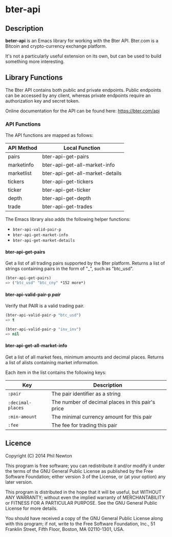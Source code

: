 # bter-api

## Description

**beter-api** is an Emacs library for working with the Bter API. Bter.com is a
Bitcoin and crypto-currency exchange platform.

It's not a particularly useful extension on its own, but can be used to build
something more interesting.


## Library Functions

The Bter API contains both public and private endpoints. Public endpoints can be
accessed by any client, whereas private endpoints require an authorization key
and secret token.

Online documentation for the API can be found here:
https://bter.com/api


### API Functions

The API functions are mapped as follows:

API Method           | Local Function
---------------------|--------------------------------------
pairs                | bter-api-get-pairs
marketinfo           | bter-api-get-all-market-info
marketlist           | bter-api-get-all-market-details
tickers              | bter-api-get-tickers
ticker               | bter-api-get-ticker
depth                | bter-api-get-depth
trade                | bter-api-get-trades

The Emacs library also adds the following helper functions:

* `bter-api-valid-pair-p`
* `bter-api-get-market-info`
* `bter-api-get-market-details`


#### bter-api-get-pairs

Get a list of all trading pairs supported by the Bter platform. Returns a list
of strings containing pairs in the form of "<from>_<to>", such as
"btc_usd".

```el
(bter-api-get-pairs)
=> ("btc_usd" "btc_cny" *152 more*)
```

#### bter-api-valid-pair-p *pair*

Verify that PAIR is a valid trading pair.

```el
(bter-api-valid-pair-p "btc_usd")
=> t

(bter-api-valid-pair-p "inv_inv")
=> nil
```

#### bter-api-get-all-market-info

Get a list of all market fees, minimum amounts and decimal places. Returns a
list of alists containing market information.

Each item in the list contains the following keys:

| Key               | Description
|-------------------|-------------------------------------------
| `:pair`           | The pair identifier as a string
| `:decimal-places` | The number of decimal places in this pair's price
| `:min-amount`     | The minimal currency amount for this pair
| `:fee`            | The fee for trading this pair


## Licence

Copyright (C) 2014 Phil Newton

This program is free software; you can redistribute it and/or modify it under
the terms of the GNU General Public License as published by the Free Software
Foundation; either version 3 of the License, or (at your option) any later
version.

This program is distributed in the hope that it will be useful, but WITHOUT ANY
WARRANTY; without even the implied warranty of MERCHANTABILITY or FITNESS FOR A
PARTICULAR PURPOSE. See the GNU General Public License for more details.

You should have received a copy of the GNU General Public License along with
this program; if not, write to the Free Software Foundation, Inc., 51 Franklin
Street, Fifth Floor, Boston, MA 02110-1301, USA.
